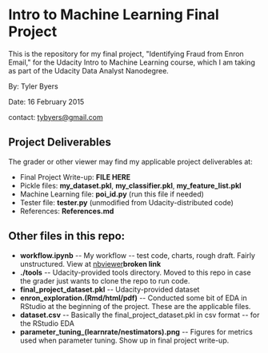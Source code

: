# Intro to Machine Learning Final Project

This is the repository for my final project, "Identifying Fraud from Enron Email," for the Udacity Intro to Machine Learning course, which I am taking as part of the Udacity Data Analyst Nanodegree.

By: Tyler Byers

Date: 16 February 2015

contact: tybyers@gmail.com

## Project Deliverables

The grader or other viewer may find my applicable project deliverables at:

 * Final Project Write-up: **FILE HERE**
 * Pickle files: **my_dataset.pkl**, **my_classifier.pkl**, **my_feature_list.pkl**
 * Machine Learning file: **poi_id.py** (run this file if needed)
 * Tester file: **tester.py** (unmodified from Udacity-distributed code)
 * References: **References.md** 
 
## Other files in this repo:

 * **workflow.ipynb** -- My workflow -- test code, charts, rough draft. Fairly unstructured. View at [nbviewer]()**broken link**
 * **./tools** -- Udacity-provided tools directory.  Moved to this repo in case the grader just wants to clone the repo to run code.
 * **final_project_dataset.pkl** -- Udacity-provided dataset
 * **enron_exploration.(Rmd/html/pdf)** -- Conducted some bit of EDA in RStudio at the beginning of the project.  These are the applicable files.
 * **dataset.csv** -- Basically the final_project_dataset.pkl in csv format -- for the RStudio EDA
 * **parameter\_tuning\_(learnrate/nestimators).png** -- Figures for metrics used when parameter tuning. Show up in final project write-up.
 
 






